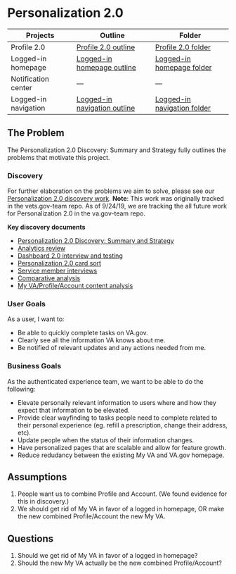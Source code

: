 # Personalization 2.0

|Projects| Outline | Folder |
|----|----|----|
| Profile 2.0 |[Profile 2.0 outline](https://github.com/department-of-veterans-affairs/va.gov-team/tree/master/products/identity-personalization/profile/Combine%20Profile%20and%20Account)|[Profile 2.0 folder](https://github.com/department-of-veterans-affairs/va.gov-team/tree/master/products/identity-personalization/profile/Combine%20Profile%20and%20Account)|
| Logged-in homepage | [Logged-in homepage outline](https://github.com/department-of-veterans-affairs/va.gov-team/blob/master/products/identity-personalization/logged-in-homepage/2.0-redesign/README.md)|[Logged-in homepage folder](https://github.com/department-of-veterans-affairs/va.gov-team/tree/master/products/identity-personalization/logged-in-homepage/2.0-redesign)|
| Notification center |—|—|
| Logged-in navigation|[Logged-in navigation outline](https://github.com/department-of-veterans-affairs/va.gov-team/blob/master/products/identity-personalization/navigation-ia/README.md)|[Logged-in navigation folder](https://github.com/department-of-veterans-affairs/va.gov-team/blob/master/products/identity-personalization/navigation-ia)|

## The Problem

The Personalization 2.0 Discovery: Summary and Strategy fully outlines the problems that motivate this project.

### Discovery

For further elaboration on the problems we aim to solve, please see our [Personalization 2.0 discovery work](https://github.com/department-of-veterans-affairs/va.gov-team/tree/master/products/identity-personalization/personalization%202.0). **Note**: This work was originally tracked in the vets.gov-team repo. As of 9/24/19, we are tracking the all future work for Personalization 2.0 in the va.gov-team repo.

**Key discovery documents**

- [Personalization 2.0 Discovery: Summary and Strategy](https://github.com/department-of-veterans-affairs/va.gov-team/blob/master/products/identity-personalization/personalization%202.0/discovery-research/summary-strategy.md)
- [Analytics review](https://github.com/department-of-veterans-affairs/va.gov-team/blob/master/products/identity-personalization/personalization%202.0/analytics/analytics.md)
- [Dashboard 2.0 interview and testing](https://github.com/department-of-veterans-affairs/va.gov-team/blob/master/products/identity-personalization/personalization%202.0/discovery-research/dashboard-interviews/research-summary.md)
- [Personalization 2.0 card sort](https://github.com/department-of-veterans-affairs/va.gov-team/blob/master/products/identity-personalization/personalization%202.0/discovery-research/card-sort/research-summary.md)
- [Service member interviews]()
- [Comparative analysis]()
- [My VA/Profile/Account content analysis]()

### User Goals

As a user, I want to:

- Be able to quickly complete tasks on VA.gov.
- Clearly see all the information VA knows about me.
- Be notified of relevant updates and any actions needed from me.

### Business Goals

As the authenticated experience team, we want to be able to do the following:

- Elevate personally relevant information to users where and how they expect that information to be elevated.
- Provide clear wayfinding to tasks people need to complete related to their personal experience (eg. refill a prescription, change their address, etc).
- Update people when the status of their information changes.
- Have personalized pages that are scalable and allow for feature growth.
- Reduce redudancy between the existing My VA and VA.gov homepage.

## Assumptions

1. People want us to combine Profile and Account. (We found evidence for this in discovery.)
2. We should get rid of My VA in favor of a logged in homepage, OR make the new combined Profile/Account the new My VA.

## Questions

1. Should we get rid of My VA in favor of a logged in homepage?
2. Should the new My VA actually be the new combined Profile/Account?
